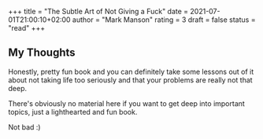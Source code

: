 +++
title = "The Subtle Art of Not Giving a Fuck"
date = 2021-07-01T21:00:10+02:00
author = "Mark Manson"
rating = 3
draft = false
status = "read"
+++

## My Thoughts

Honestly, pretty fun book and you can definitely take some lessons out of it about not taking life too seriously and that your problems are really not that deep.

There's obviously no material here if you want to get deep into important topics, just a lighthearted and fun book.

Not bad :)
